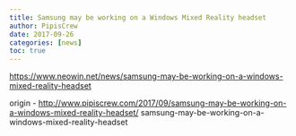 ```yaml
---
title: Samsung may be working on a Windows Mixed Reality headset
author: PipisCrew
date: 2017-09-26
categories: [news]
toc: true
---
```


https://www.neowin.net/news/samsung-may-be-working-on-a-windows-mixed-reality-headset

origin - http://www.pipiscrew.com/2017/09/samsung-may-be-working-on-a-windows-mixed-reality-headset/ samsung-may-be-working-on-a-windows-mixed-reality-headset